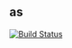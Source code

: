 ## as

[![Build Status](https://travis-ci.org/cristaloleg/as.svg?branch=master)](https://travis-ci.org/cristaloleg/as)
